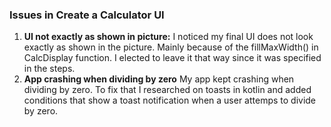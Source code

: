 ### Issues in Create a Calculator UI

1. **UI not exactly as shown in picture:** I noticed my final UI does not look exactly as shown in the picture. Mainly because of the fillMaxWidth() in CalcDisplay function. I elected to leave it that way since it was specified in the steps.
2. **App crashing when dividing by zero** My app kept crashing when dividing by zero. To fix that I researched on toasts in kotlin and added conditions that show a toast notification when a user attemps to divide by zero.
